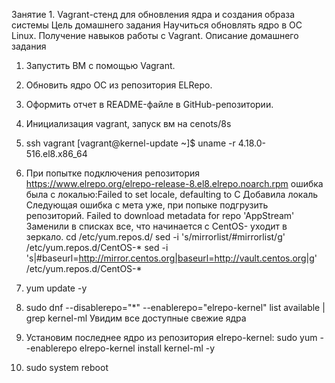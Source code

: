 Занятие 1. Vagrant-стенд для обновления ядра и создания образа системы
Цель домашнего задания
Научиться обновлять ядро в ОС Linux. Получение навыков работы с Vagrant. 
Описание домашнего задания
1) Запустить ВМ с помощью Vagrant.
2) Обновить ядро ОС из репозитория ELRepo.
3) Оформить отчет в README-файле в GitHub-репозитории.

1) Инициализация vagrant, запуск вм на cenots/8s
2) ssh vagrant
[vagrant@kernel-update ~]$ uname -r
4.18.0-516.el8.x86_64
3) При попытке подключения репозитория 
https://www.elrepo.org/elrepo-release-8.el8.elrepo.noarch.rpm ошибка была с локалью:Failed to set locale, defaulting to C
Добавила локаль
Следующая ошибка с мета уже, при попыке подгрузить репозиторий. Failed to download metadata for repo 'AppStream'
Заменили в списках все, что начинается с CentOS- уходит в зеркало. 
cd /etc/yum.repos.d/
sed -i 's/mirrorlist/#mirrorlist/g' /etc/yum.repos.d/CentOS-*
sed -i 's|#baseurl=http://mirror.centos.org|baseurl=http://vault.centos.org|g' /etc/yum.repos.d/CentOS-*

4) yum update -y
5) sudo dnf --disablerepo="*" --enablerepo="elrepo-kernel" list available | grep kernel-ml
Увидим все доступные свежие ядра
6) Установим последнее ядро из репозитория elrepo-kernel:
sudo yum --enablerepo elrepo-kernel install kernel-ml -y
7) sudo system reboot